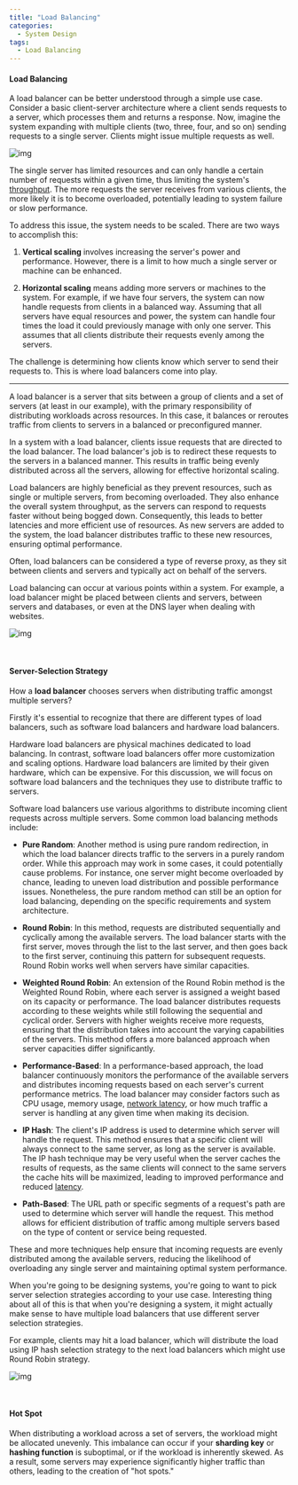 ```yaml
---
title: "Load Balancing"
categories:
  - System Design
tags:
  - Load Balancing
---
```


#### Load Balancing

A load balancer can be better understood through a simple use case. Consider a basic client-server architecture where a client sends requests to a server, which processes them and returns a response. Now, imagine the system expanding with multiple clients (two, three, four, and so on) sending requests to a single server. Clients might issue multiple requests as well.

![img]({{site.url}}/assets/blog_images/2023-04-19-load-balancers/client-server.jpg)

The single server has limited resources and can only handle a certain number of requests within a given time, thus limiting the system's [throughput](https://matthewonsoftware.com/system%20design/latency-and-throughput/#throughput). The more requests the server receives from various clients, the more likely it is to become overloaded, potentially leading to system failure or slow performance.

To address this issue, the system needs to be scaled. There are two ways to accomplish this:

1. **Vertical scaling** involves increasing the server's power and performance. However, there is a limit to how much a single server or machine can be enhanced.

2. **Horizontal scaling** means adding more servers or machines to the system. For example, if we have four servers, the system can now handle requests from clients in a balanced way. Assuming that all servers have equal resources and power, the system can handle four times the load it could previously manage with only one server. This assumes that all clients distribute their requests evenly among the servers.

The challenge is determining how clients know which server to send their requests to. This is where load balancers come into play.

---

A load balancer is a server that sits between a group of clients and a set of servers (at least in our example), with the primary responsibility of distributing workloads across resources. In this case, it balances or reroutes traffic from clients to servers in a balanced or preconfigured manner.

In a system with a load balancer, clients issue requests that are directed to the load balancer. The load balancer's job is to redirect these requests to the servers in a balanced manner. This results in traffic being evenly distributed across all the servers, allowing for effective horizontal scaling.

Load balancers are highly beneficial as they prevent resources, such as single or multiple servers, from becoming overloaded. They also enhance the overall system throughput, as the servers can respond to requests faster without being bogged down. Consequently, this leads to better latencies and more efficient use of resources. As new servers are added to the system, the load balancer distributes traffic to these new resources, ensuring optimal performance.

Often, load balancers can be considered a type of reverse proxy, as they sit between clients and servers and typically act on behalf of the servers.

Load balancing can occur at various points within a system. For example, a load balancer might be placed between clients and servers, between servers and databases, or even at the DNS layer when dealing with websites. 

![img]({{site.url}}/assets/blog_images/2023-04-19-load-balancers/lb-example.jpg)

<br>

#### Server-Selection Strategy

How a **load balancer** chooses servers when distributing traffic amongst multiple servers?

Firstly it's essential to recognize that there are different types of load balancers, such as software load balancers and hardware load balancers.

Hardware load balancers are physical machines dedicated to load balancing. In contrast, software load balancers offer more customization and scaling options. Hardware load balancers are limited by their given hardware, which can be expensive. For this discussion, we will focus on software load balancers and the techniques they use to distribute traffic to servers.

Software load balancers use various algorithms to distribute incoming client requests across multiple servers. Some common load balancing methods include:

* **Pure Random**: Another method is using pure random redirection, in which the load balancer directs traffic to the servers in a purely random order. While this approach may work in some cases, it could potentially cause problems. For instance, one server might become overloaded by chance, leading to uneven load distribution and possible performance issues. Nonetheless, the pure random method can still be an option for load balancing, depending on the specific requirements and system architecture.

* **Round Robin**: In this method, requests are distributed sequentially and cyclically among the available servers. The load balancer starts with the first server, moves through the list to the last server, and then goes back to the first server, continuing this pattern for subsequent requests. Round Robin works well when servers have similar capacities.

* **Weighted Round Robin**: An extension of the Round Robin method is the Weighted Round Robin, where each server is assigned a weight based on its capacity or performance. The load balancer distributes requests according to these weights while still following the sequential and cyclical order. Servers with higher weights receive more requests, ensuring that the distribution takes into account the varying capabilities of the servers. This method offers a more balanced approach when server capacities differ significantly.

* **Performance-Based**: In a performance-based approach, the load balancer continuously monitors the performance of the available servers and distributes incoming requests based on each server's current performance metrics. The load balancer may consider factors such as CPU usage, memory usage, [network latency](https://matthewonsoftware.com/system%20design/latency-and-throughput/#latency), or how much traffic a server is handling at any given time when making its decision.

* **IP Hash**: The client's IP address is used to determine which server will handle the request. This method ensures that a specific client will always connect to the same server, as long as the server is available. The IP hash technique may be very useful when the server caches the results of requests, as the same clients will connect to the same servers the cache hits will be maximized, leading to improved performance and reduced [latency](https://matthewonsoftware.com/system%20design/latency-and-throughput/#latency).

* **Path-Based**: The URL path or specific segments of a request's path are used to determine which server will handle the request. This method allows for efficient distribution of traffic among multiple servers based on the type of content or service being requested. 
        
These and more techniques help ensure that incoming requests are evenly distributed among the available servers, reducing the likelihood of overloading any single server and maintaining optimal system performance.

When you're going to be designing systems, you're going to want to pick server selection strategies according to your use case. Interesting thing about all of this is that when you're designing a system, it might actually make sense to have multiple load balancers that use different server selection strategies.

For example, clients may hit a load balancer, which will distribute the load using IP hash selection strategy to the next load balancers which might use Round Robin strategy.

![img]({{site.url}}/assets/blog_images/2023-04-19-load-balancers/two-load-balancers.jpg)

<br>

#### Hot Spot

When distributing a workload across a set of servers, the workload might be allocated unevenly. This imbalance can occur if your **sharding key** or **hashing function** is suboptimal, or if the workload is inherently skewed. As a result, some servers may experience significantly higher traffic than others, leading to the creation of "hot spots."




